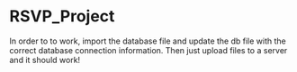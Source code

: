 # RSVP_Project
In order to to work, import the database file and update the db file with the correct database connection information. 
Then just upload files to a server and it should work!
